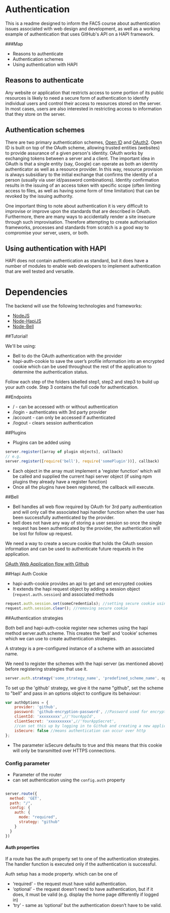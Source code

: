 # Authentication
This is a readme designed to inform the FAC5 course about authentication issues associated with web design and development, as well as a working example of authentication that uses GitHub's API on a HAPI framework.

###Map

  - Reasons to authenticate
  - Authentication schemes
  - Using authentication with HAPI

## Reasons to authenticate

Any website or application that restricts access to some portion of its public resources is likely to need a secure form of authentication to identify individual users and control their access to resources stored on the server. In most cases, users are also interested in restricting access to information that they store on the server.

## Authentication schemes

There are two primary authentication schemes, [Open ID](https://en.wikipedia.org/wiki/OpenID) and [OAuth2](https://en.wikipedia.org/wiki/OAuth). Open ID is built on top of the OAuth scheme, allowing trusted entities (websites) to provide assurance of a given person's identity. OAuth works by exchanging tokens between a server and a client. The important idea in OAuth is that a single entity (say, Google) can operate as both an identity authenticator as well as a resource provider. In this way, resource provision is always subsidiary to the initial exchange that confirms the identity of a person (usually via user id/password combinations). Identity confirmation results in the issuing of an access token with specific scope (often limiting access to files, as well as having some form of time limitation) that can be revoked by the issuing authority.

One important thing to note about authentication it is very difficult to improvise or improve upon the standards that are described in OAuth. Furthermore, there are many ways to accidentally render a site insecure through such improvisation. Therefore attempting to create authorisation frameworks, processes and standards from scratch is a good way to compromise your server, users, or both.

## Using authentication with HAPI

HAPI does not contain authentication as standard, but it does have a number of modules to enable web developers to implement authentication that are well tested and versatile.

# Dependencies

The backend will use the following technologies and frameworks:

  - [NodeJS](http://nodejs.org/)
  - [Node-HapiJS](https://github.com/hapijs/hapi)
  - [Node-Bell](https://github.com/hapijs/bell)

##Tutorial!

We'll be using:

  * Bell to do the OAuth authentication with the provider
  * hapi-auth-cookie to save the user’s profile information into an encrypted cookie which can be used throughout the rest of the application to determine the authentication status.

Follow each step of the folders labelled step1, step2 and step3 to build up your auth code. Step 3 contains the full code for authentication.

##Endpoints

  * / - can be accessed with or without authentication
  * /login  - authenticates with 3rd party provider
  * /account - can only be accessed if authenticated
  * /logout - clears session authentication

##Plugins
  * Plugins can be added using

  ``` js
  server.register([array of plugin objects], callback)
  // e.g.
  server.register([require('bell'), require('somePlugin'))], callback)

  ```
  * Each object in the array must implement a 'register function' which will be called and supplied the current hapi server object (if using npm plugins they already have a register function)
  * Once all the plugins have been registered, the callback will execute.

##Bell

  * Bell handles all web flow required by OAuth for 3rd party authentication and will only call the associated hapi handler function when the user has been successfully authenticated by the provider.
  * bell does not have any way of storing a user session so once the single request has been authenticated by the provider, the authentication will be lost for follow up request.

  We need a way to create a secure cookie that holds the OAuth session information and can be used to authenticate future requests in the application.

  [OAuth Web Application flow with Github](https://developer.github.com/v3/oauth/)

##Hapi Auth Cookie

  * hapi-auth-cookie provides an api to get and set encrypted cookies
  * It extends the hapi request object by adding a session object (`request.auth.session`) and associated methods

  ```js
  request.auth.session.set(someCredentials); //setting secure cookie using credentials returned from 3rd party authentication
  request.auth.session.clear(); //removing secure cookie

  ```

##Authentication strategies

  Both bell and hapi-auth-cookie register new schemes using the hapi method server.auth.scheme. This creates the ‘bell’ and ‘cookie’ schemes which we can use to create authentication strategies.

  A strategy is a pre-configured instance of a scheme with an associated name.

  We need to register the schemes with the hapi server (as mentioned above) before registering strategies that use it.

  ```js
  server.auth.strategy('some_strategy_name', 'predefined_scheme_name', options_object);

  ```

  To set up the 'github' strategy, we give it the name "github", set the scheme to "bell" and pass in an options object to configure its behaviour:

  ```js
  var authOptions = {
      provider: 'github',
      password: 'github-encryption-password', //Password used for encryption - can be any string
      clientId: 'xxxxxxxxx',//'YourAppId',
      clientSecret: 'xxxxxxxxxx',//'YourAppSecret',
      //can set this up by logging in to Github and creating a new application
      isSecure: false //means authentication can occur over http
  };
  ```

  * The parameter isSecure defaults to true and this means that this cookie will only be transmitted over HTTPS connections.

### Config parameter

  * Parameter of the router
  * can set authentication using the `config.auth` property

  ``` js

  server.route({
    method: 'GET',
    path: "/",
    config: {
      auth: {
        mode: "required",
        strategy: "github"
      }
    }
  })

  ```

#### Auth properties

  If a route has the auth property set to one of the authentication strategies. The handler function is executed only if the authentication is successful.

  Auth setup has a mode property. which can be one of
  * ‘required’ - the request must have valid authentication.
  * ‘optional’ - the request doesn’t need to have authentication, but if it does, it must be valid (e.g. display the home page differently if logged in)
  * ‘try’ - same as ‘optional’ but the authentication doesn’t have to be valid.
